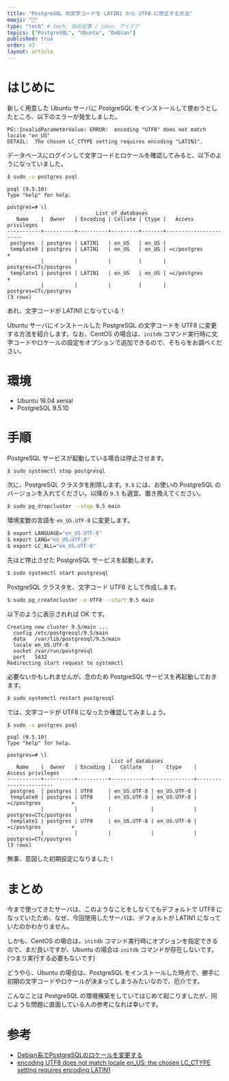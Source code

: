 ```yaml
---
title: "PostgreSQL の文字コードを LATIN1 から UTF8 に修正する方法"
emoji: "👻"
type: "tech" # tech: 技術記事 / idea: アイデア
topics: ["PostgreSQL", "Ubuntu", "Debian"]
published: true
order: 43
layout: article
---
```


# はじめに
新しく用意した Ubuntu サーバに PostgreSQL をインストールして使おうとしたところ、以下のエラーが発生しました。

```
PG::InvalidParameterValue: ERROR:  encoding "UTF8" does not match locale "en_US"
DETAIL:  The chosen LC_CTYPE setting requires encoding "LATIN1".
```

データベースにログインして文字コードとロケールを確認してみると、以下のようになっていました。

```bash
$ sudo -u postgres psql
```

```postgresql-console
psql (9.5.10)
Type "help" for help.

postgres=# \l
                             List of databases
   Name    |  Owner   | Encoding | Collate | Ctype |   Access privileges
-----------+----------+----------+---------+-------+-----------------------
 postgres  | postgres | LATIN1   | en_US   | en_US |
 template0 | postgres | LATIN1   | en_US   | en_US | =c/postgres          +
           |          |          |         |       | postgres=CTc/postgres
 template1 | postgres | LATIN1   | en_US   | en_US | =c/postgres          +
           |          |          |         |       | postgres=CTc/postgres
(3 rows)
```

あれ、文字コードが LATIN1 になっている！

Ubuntu サーバにインストールした PostgreSQL の文字コードを UTF8 に変更する方法を紹介します。なお、CentOS の場合は、`initdb` コマンド実行時に文字コードやロケールの設定をオプションで追加できるので、そちらをお調べください。

# 環境
* Ubuntu 16.04 xenial
* PostgreSQL 9.5.10

# 手順
PostgreSQL サービスが起動している場合は停止させます。

```bash
$ sudo systemctl stop postgresql
```

次に、PostgreSQL クラスタを削除します。`9.5` には、お使いの PostgreSQL のバージョンを入れてください。以降の `9.5` も適宜、置き換えてください。

```bash
$ sudo pg_dropcluster --stop 9.5 main
```

環境変数の言語を `en_US.UTF-8` に変更します。

```bash
$ export LANGUAGE="en_US.UTF-8"
$ export LANG="en_US.UTF-8"
$ export LC_ALL="en_US.UTF-8"
```

先ほど停止させた PostgreSQL サービスを起動します。

```bash
$ sudo systemctl start postgresql
```

PostgreSQL クラスタを、文字コード UTF8 として作成します。

```bash
$ sudo pg_createcluster -e UTF8 --start 9.5 main
```

以下のように表示されれば OK です。

```
Creating new cluster 9.5/main ...
  config /etc/postgresql/9.5/main
  data   /var/lib/postgresql/9.5/main
  locale en_US.UTF-8
  socket /var/run/postgresql
  port   5432
Redirecting start request to systemctl
```

必要ないかもしれませんが、念のため PostgreSQL サービスを再起動しておきます。

```bash
$ sudo systemctl restart postgresql
```

では、文字コードが UTF8 になったか確認してみましょう。

```bash
$ sudo -u postgres psql
```

```postgresql-console
psql (9.5.10)
Type "help" for help.

postgres=# \l
                                  List of databases
   Name    |  Owner   | Encoding |   Collate   |    Ctype    |   Access privileges
-----------+----------+----------+-------------+-------------+-----------------------
 postgres  | postgres | UTF8     | en_US.UTF-8 | en_US.UTF-8 |
 template0 | postgres | UTF8     | en_US.UTF-8 | en_US.UTF-8 | =c/postgres          +
           |          |          |             |             | postgres=CTc/postgres
 template1 | postgres | UTF8     | en_US.UTF-8 | en_US.UTF-8 | =c/postgres          +
           |          |          |             |             | postgres=CTc/postgres
(3 rows)
```

無事、意図した初期設定になりました！

# まとめ
今まで使ってきたサーバは、このようなことをしなくてもデフォルトで UTF8 になっていたため、なぜ、今回使用したサーバは、デフォルトが LATIN1 になっていたのかわかりません。

しかも、CentOS の場合は、`initdb` コマンド実行時にオプションを指定できるので、まだ良いですが、Ubuntu の場合は `initdb` コマンドが存在しないです。(つまり実行する必要もないです)

どうやら、Ubuntu の場合は、PostgreSQL をインストールした時点で、勝手に初期の文字コードやロケールが決まってしまうみたいなので、厄介です。

こんなことは PostgreSQL の環境構築をしていてはじめて起こりましたが、同じような問題に直面している人の参考になれば幸いです。

# 参考
* [Debian系でPostgreSQLのロケールを変更する](https://qiita.com/unarist/items/70588183f9d05a474015)
* [encoding UTF8 does not match locale en_US; the chosen LC_CTYPE setting requires encoding LATIN1](https://stackoverflow.com/questions/13115692/encoding-utf8-does-not-match-locale-en-us-the-chosen-lc-ctype-setting-requires)
